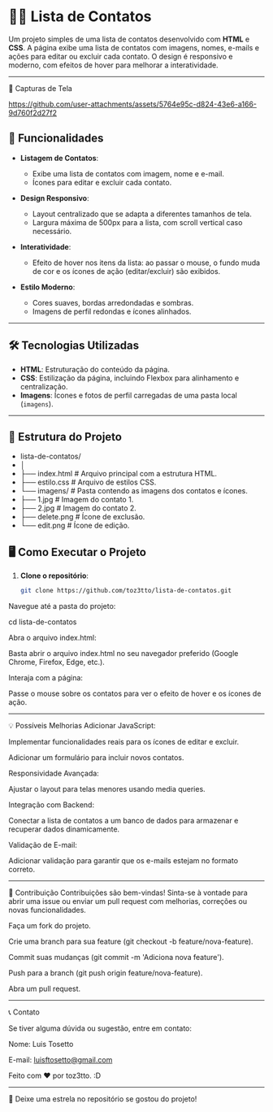 # 🧑‍💻 Lista de Contatos

Um projeto simples de uma lista de contatos desenvolvido com **HTML** e **CSS**. A página exibe uma lista de contatos com imagens, nomes, e-mails e ações para editar ou excluir cada contato. O design é responsivo e moderno, com efeitos de hover para melhorar a interatividade.

---


📸 Capturas de Tela

https://github.com/user-attachments/assets/5764e95c-d824-43e6-a166-9d760f2d27f2

## 🚀 Funcionalidades

- **Listagem de Contatos**:
  - Exibe uma lista de contatos com imagem, nome e e-mail.
  - Ícones para editar e excluir cada contato.

- **Design Responsivo**:
  - Layout centralizado que se adapta a diferentes tamanhos de tela.
  - Largura máxima de 500px para a lista, com scroll vertical caso necessário.

- **Interatividade**:
  - Efeito de hover nos itens da lista: ao passar o mouse, o fundo muda de cor e os ícones de ação (editar/excluir) são exibidos.

- **Estilo Moderno**:
  - Cores suaves, bordas arredondadas e sombras.
  - Imagens de perfil redondas e ícones alinhados.

---

## 🛠️ Tecnologias Utilizadas

- **HTML**: Estruturação do conteúdo da página.
- **CSS**: Estilização da página, incluindo Flexbox para alinhamento e centralização.
- **Imagens**: Ícones e fotos de perfil carregadas de uma pasta local (`imagens`).

---

## 📂 Estrutura do Projeto

- lista-de-contatos/
- │
- ├── index.html          # Arquivo principal com a estrutura HTML.
- ├── estilo.css          # Arquivo de estilos CSS.
- └── imagens/            # Pasta contendo as imagens dos contatos e ícones.
-    ├── 1.jpg           # Imagem do contato 1.
-    ├── 2.jpg           # Imagem do contato 2.
-    ├── delete.png      # Ícone de exclusão.
-   └── edit.png        # Ícone de edição.

## 🖥️ Como Executar o Projeto

1. **Clone o repositório**:
   ```bash
   git clone https://github.com/toz3tto/lista-de-contatos.git
   
Navegue até a pasta do projeto:

cd lista-de-contatos

Abra o arquivo index.html:

Basta abrir o arquivo index.html no seu navegador preferido (Google Chrome, Firefox, Edge, etc.).

Interaja com a página:

Passe o mouse sobre os contatos para ver o efeito de hover e os ícones de ação.

---

💡 Possíveis Melhorias
Adicionar JavaScript:

Implementar funcionalidades reais para os ícones de editar e excluir.

Adicionar um formulário para incluir novos contatos.

Responsividade Avançada:

Ajustar o layout para telas menores usando media queries.

Integração com Backend:

Conectar a lista de contatos a um banco de dados para armazenar e recuperar dados dinamicamente.

Validação de E-mail:

Adicionar validação para garantir que os e-mails estejam no formato correto.

---

🤝 Contribuição
Contribuições são bem-vindas! Sinta-se à vontade para abrir uma issue ou enviar um pull request com melhorias, correções ou novas funcionalidades.

Faça um fork do projeto.

Crie uma branch para sua feature (git checkout -b feature/nova-feature).

Commit suas mudanças (git commit -m 'Adiciona nova feature').

Push para a branch (git push origin feature/nova-feature).

Abra um pull request.

---

📞 Contato

Se tiver alguma dúvida ou sugestão, entre em contato:

Nome: Luis Tosetto

E-mail: luisftosetto@gmail.com

Feito com ❤️ por toz3tto. :D

---

🌟 Deixe uma estrela no repositório se gostou do projeto!
